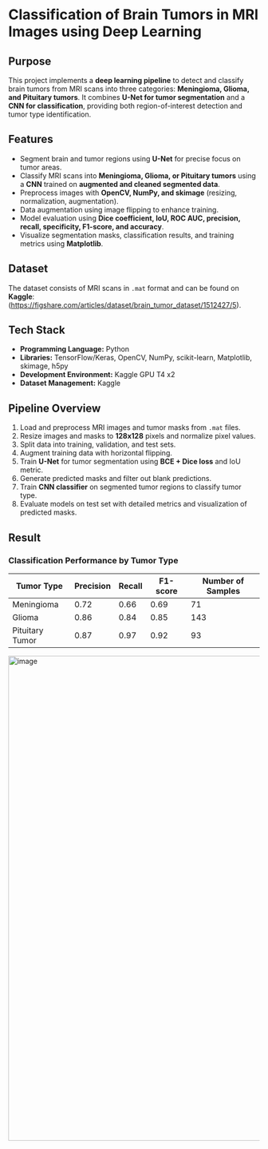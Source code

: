 # Classification of Brain Tumors in MRI Images using Deep Learning

## Purpose
This project implements a **deep learning pipeline** to detect and classify brain tumors from MRI scans into three categories: **Meningioma, Glioma, and Pituitary tumors**. It combines **U-Net for tumor segmentation** and a **CNN for classification**, providing both region-of-interest detection and tumor type identification.

## Features
- Segment brain and tumor regions using **U-Net** for precise focus on tumor areas.
- Classify MRI scans into **Meningioma, Glioma, or Pituitary tumors** using a **CNN** trained on **augmented and cleaned segmented data**.
- Preprocess images with **OpenCV, NumPy, and skimage** (resizing, normalization, augmentation).
- Data augmentation using image flipping to enhance training.
- Model evaluation using **Dice coefficient, IoU, ROC AUC, precision, recall, specificity, F1-score, and accuracy**.
- Visualize segmentation masks, classification results, and training metrics using **Matplotlib**.

## Dataset
The dataset consists of MRI scans in `.mat` format and can be found on **Kaggle**: (https://figshare.com/articles/dataset/brain_tumor_dataset/1512427/5).

## Tech Stack
- **Programming Language:** Python  
- **Libraries:** TensorFlow/Keras, OpenCV, NumPy, scikit-learn, Matplotlib, skimage, h5py  
- **Development Environment:** Kaggle GPU T4 x2
- **Dataset Management:** Kaggle

## Pipeline Overview
1. Load and preprocess MRI images and tumor masks from `.mat` files.
2. Resize images and masks to **128x128** pixels and normalize pixel values.
3. Split data into training, validation, and test sets.
4. Augment training data with horizontal flipping.
5. Train **U-Net** for tumor segmentation using **BCE + Dice loss** and IoU metric.
6. Generate predicted masks and filter out blank predictions.
7. Train **CNN classifier** on segmented tumor regions to classify tumor type.
8. Evaluate models on test set with detailed metrics and visualization of predicted masks.

## Result
### Classification Performance by Tumor Type

| Tumor Type      | Precision | Recall | F1-score | Number of Samples|
|-----------------|-----------|--------|----------|------------------|
| Meningioma      | 0.72      | 0.66   | 0.69     | 71               |
| Glioma          | 0.86      | 0.84   | 0.85     | 143              |
| Pituitary Tumor | 0.87      | 0.97   | 0.92     | 93               |

<img width="1598" height="971" alt="image" src="https://github.com/user-attachments/assets/af61c80b-aa05-47c2-af0a-109baa04a37c" />

